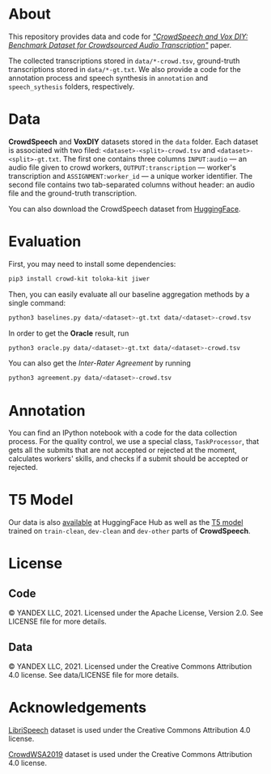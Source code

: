 # About

This repository provides data and code for [*"CrowdSpeech and Vox DIY: Benchmark Dataset for Crowdsourced Audio Transcription"*](https://openreview.net/forum?id=3_hgF1NAXU7) paper.

The collected transcriptions stored in `data/*-crowd.tsv`, ground-truth transcriptions stored in `data/*-gt.txt`. We also provide a code for the annotation process 
and speech synthesis in `annotation` and `speech_sythesis` folders, respectively.


# Data

**CrowdSpeech** and **VoxDIY** datasets stored in the `data` folder. Each dataset is associated with two filed: `<dataset>-<split>-crowd.tsv` and `<dataset>-<split>-gt.txt`. The first one contains three columns `INPUT:audio` — an audio file given to crowd workers, `OUTPUT:transcription` — worker's transcription and `ASSIGNMENT:worker_id` — a unique worker identifier. The second file contains two tab-separated columns without header: an audio file and the ground-truth transcription. 

You can also download the CrowdSpeech dataset from [HuggingFace](https://huggingface.co/datasets/toloka/CrowdSpeech).

# Evaluation
First, you may need to install some dependencies:
```bash
pip3 install crowd-kit toloka-kit jiwer
```

Then, you can easily evaluate all our baseline aggregation methods by a single command:
```bash
python3 baselines.py data/<dataset>-gt.txt data/<dataset>-crowd.tsv
```

In order to get the **Oracle** result, run
```bash
python3 oracle.py data/<dataset>-gt.txt data/<dataset>-crowd.tsv
```

You can also get the *Inter-Rater Agreement* by running
```bash
python3 agreement.py data/<dataset>-crowd.tsv
```

# Annotation

You can find an IPython notebook with a code for the data collection process. For the quality control, we use a special class, `TaskProcessor`, that
gets all the submits that are not accepted or rejected at the moment, calculates workers' skills, and checks if a submit should be accepted or rejected.

# T5 Model

Our data is also [available](https://huggingface.co/datasets/toloka/CrowdSpeech) at HuggingFace Hub as well as the [T5 model](https://huggingface.co/toloka/t5-large-for-text-aggregation) trained on `train-clean`, `dev-clean` and `dev-other` parts of **CrowdSpeech**.
# License

## Code

© YANDEX LLC, 2021. Licensed under the Apache License, Version 2.0. See LICENSE file for more details.

## Data

© YANDEX LLC, 2021. Licensed under the Creative Commons Attribution 4.0 license. See data/LICENSE file for more details.

# Acknowledgements

[LibriSpeech](https://www.openslr.org/12) dataset is used under the Creative Commons Attribution 4.0 license.

[CrowdWSA2019](https://github.com/garfieldpigljy/CrowdWSA2019) dataset is used under the Creative Commons Attribution 4.0 license.
